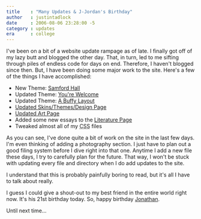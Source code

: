 ```yaml
---
title    : "Many Updates & J-Jordan's Birthday"
author   : justintadlock
date     : 2006-08-06 23:28:00 -5
category : updates
era      : college
---
```


I've been on a bit of a website update rampage as of late.  I finally got off of my lazy butt and blogged the other day.  That, in turn, led to me sifting through piles of endless code for days on end.  Therefore, I haven't blogged since then.  But, I have been doing some major work to the site.  Here's a few of the things I have accomplished:

- New Theme: <a href="/skins/style.php?set=20" title="Samford Hall Theme"> Samford Hall</a>
- Updated Theme: <a href="/skins/style.php?set=7" title="You're Welcome Theme"> You're Welcome</a>
- Updated Theme: <a href="/skins/style.php?set=4" title="A Buffy Layout Theme"> A Buffy Layout</a>
- <a href="/skins" title="View All Themes For This Site">Updated Skins/Themes/Design Page</a>
- <a href="/art" title="View My Artwork">Updated Art Page</a>
- Added some new essays to the <a href="/literature" title="Literature"> Literature Page</a>
- Tweaked almost all of my <acronym title="Cascading Style Sheets"> CSS</acronym> files

As you can see, I've done quite a bit of work on the site in the last few days.  I'm even thinking of adding a photography section.  I just have to plan out a good filing system before I dive right into that one.  Anytime I add a new file these days, I try to carefully plan for the future.  That way, I won't be stuck with updating every file and directory when I do add updates to the site.

I understand that this is probably painfully boring to read, but it's all I have to talk about really.

I guess I could give a shout-out to my best friend in the entire world right now.  It's his 21st birthday today.  So, happy birthday <a href="http://www.myspace.com/94194326" title="Jonathan's MySpace Page" rel="external"> Jonathan</a>.

Until next time...
